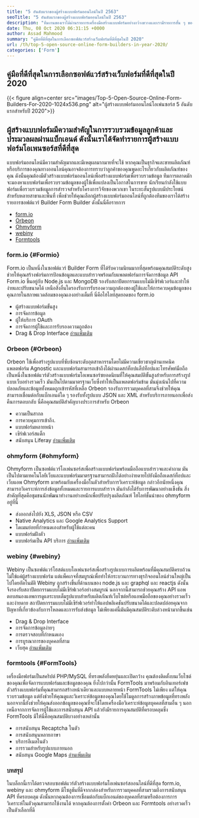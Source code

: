```yaml
---
title: "5 อันดับแรกของผู้สร้างแบบฟอร์มออนไลน์ในปี 2563" 
seoTitle: "5 อันดับแรกของผู้สร้างแบบฟอร์มออนไลน์ในปี 2563" 
description: "ทีมงานของเราได้ผ่านรายการเครื่องมือสร้างแบบฟอร์มอย่างกว้างขวางและเรามีรายการสั้น ๆ ของซอฟต์แวร์สร้างแบบฟอร์มออนไลน์ชั้นนำสำหรับคุณ" 
date: Thu, 08 Oct 2020 06:31:15 +0000
author: Assad Mahmood
summary: "คู่มือที่ดีที่สุดในการเลือกซอฟต์แวร์สร้างเว็บฟอร์มที่ดีที่สุดในปี 2020" 
url: /th/top-5-open-source-online-form-builders-in-year-2020/
categories: ['Form']
---
```


## คู่มือที่ดีที่สุดในการเลือกซอฟต์แวร์สร้างเว็บฟอร์มที่ดีที่สุดในปี 2020

{{< figure align=center src="images/Top-5-Open-Source-Online-Form-Builders-For-2020-1024x536.png" alt="ผู้สร้างแบบฟอร์มออนไลน์โอเพ่นซอร์ส 5 อันดับแรกสำหรับปี 2020">}}


## ผู้สร้างแบบฟอร์มมีความสำคัญในการรวบรวมข้อมูลลูกค้าและประมวลผลผ่านแบ็กเอนด์ ดังนั้นเราได้จัดทำรายการผู้สร้างแบบฟอร์มโอเพนซอร์สที่ดีที่สุด
แบบฟอร์มออนไลน์มีความสำคัญมากและมีเหตุผลมากมายที่จะใช้ หากคุณเป็นธุรกิจและขายผลิตภัณฑ์หรือบริการของคุณทางออนไลน์คุณอาจต้องการทราบว่าลูกค้าของคุณพูดอะไรเกี่ยวกับผลิตภัณฑ์ของคุณ ดังนั้นคุณต้องมีตัวสร้างแบบฟอร์มออนไลน์เพื่อสร้างแบบฟอร์มเพื่อรวบรวมข้อมูล
ทีมการตลาดมักจะมองหาแบบฟอร์มเพื่อรวบรวมข้อมูลของผู้ใช้เพื่อแปลงเป็นโอกาสในการขาย นักเรียนกำลังใช้แบบฟอร์มเพื่อรวบรวมข้อมูลการสำรวจสำหรับโครงการวิจัยของพวกเขา ในระยะสั้นรูปแบบมีประโยชน์สำหรับหลายสาขาและพื้นที่
เพื่อช่วยให้คุณเลือกผู้สร้างแบบฟอร์มออนไลน์ที่ถูกต้องทีมของเราได้สร้างรายการซอฟต์แวร์ Builder Form Builder ดังนั้นนี่คือรายการ
  * [form.io][1]
  * [Orbeon][2]
  * [Ohmyform][3]
  * [webiny][4]
  * [Formtools][5]

### **form.io**    {#Formio}
Form.io เป็นหนึ่งในซอฟต์แวร์ Builder Form ที่ได้รับความนิยมมากที่สุดพร้อมคุณสมบัติระดับสูง ช่วยให้คุณสร้างฟอร์มการป้อนข้อมูลและแบบสำรวจพร้อมกับแพลตฟอร์มการจัดการข้อมูล API
Form.io ขึ้นอยู่กับ Node.js และ MongoDB รองรับสถาปัตยกรรมแบบไม่มีเซิร์ฟเวอร์และทำให้ง่ายและปรับขนาดได้ เหนือสิ่งอื่นใดรองรับการรับรองความถูกต้องของผู้ใช้และให้การควบคุมข้อมูลของคุณภายในสภาพแวดล้อมของคุณเองอย่างเต็มที่
นี่คือไฮไลท์สุดยอดของ form.io
  * ผู้สร้างแบบฟอร์มขั้นสูง
  * การจัดการข้อมูล
  * ผู้ให้บริการ OAuth
  * การจัดการผู้ใช้และการรับรองความถูกต้อง
  * Drag & Drop Interface
    [อ่านเพิ่มเติม][6]

### **Orbeon**    {#Orbeon}
Orbeon ใช้เพื่อสร้างรูปแบบที่ซับซ้อนระดับอุตสาหกรรมโดยไม่มีความเชี่ยวชาญด้านเทคนิค แพลตฟอร์ม Agnostic และแบบฟอร์มสามารถเข้าถึงได้ผ่านเดสก์ท็อปแล็ปท็อปและโทรศัพท์มือถือ
เป็นหนึ่งในซอฟต์แวร์ตัวสร้างแบบฟอร์มโอเพนซอร์ซยอดนิยมที่ให้คุณสมบัติขั้นสูงสำหรับการสร้างรูปแบบเว็บอย่างรวดเร็ว มันเป็นไปตามมาตรฐานเว็บซึ่งทำให้เป็นแพลตฟอร์มข้าม มันมุ่งเน้นไปที่ความปลอดภัยและข้อมูลทั้งหมดถูกเข้ารหัสที่เหลือ
Orbeon รองรับการรวมบุคคลที่สามจึงช่วยให้คุณสามารถเชื่อมต่อกับแบ็กเอนด์ใด ๆ รองรับทั้งรูปแบบ JSON และ XML สำหรับบริการภายนอกเพื่อส่งคืนการตอบกลับ
นี่คือคุณสมบัติสำคัญบางประการสำหรับ Orbeon
  * ความเป็นสากล
  * การควบคุมการเข้าถึง.
  * แบบฟอร์มหลายหน้า
  * เซิร์ฟเวอร์สแต็ก
  * สนับสนุน Liferay
    [อ่านเพิ่มเติม][7]

### **ohmyform**    {#ohmyform}
Ohmyform เป็นซอฟต์แวร์โอเพ่นซอร์สเพื่อสร้างแบบฟอร์มพร้อมมือถือแบบสำรวจและคำถาม มันเป็นไปตามเทคโนโลยีเว็บและแบบฟอร์มมาตรฐานสามารถฝังได้อย่างง่ายดายไปยังมือถือเดสก์ท็อปและเว็บแอพ
Ohmyform มาพร้อมกับเครื่องมือในตัวสำหรับการวิเคราะห์ข้อมูล กล่าวอีกนัยหนึ่งคุณสามารถวิเคราะห์การส่งข้อมูลทั้งหมดและรายการแบบสำรวจ มันกำลังได้รับการพัฒนาอย่างแข็งขัน สิ่งสำคัญที่สุดคือชุมชนนักพัฒนาทำงานอย่างหนักเพื่อปรับปรุงผลิตภัณฑ์
ไฮไลท์ชั้นนำของ ohmyform อยู่ที่นี่
  * ส่งออกส่งไปยัง XLS, JSON หรือ CSV
  * Native Analytics และ Google Analytics Support
  * โดเมนย่อยที่กำหนดเองสำหรับผู้ใช้แต่ละคน
  * แบบฟอร์มฝังตัว
  * แบบฟอร์มเป็น API บริการ
    [อ่านเพิ่มเติม][8]

### **webiny**    {#webiny}
Webiny เป็นซอฟต์แวร์โฮสต์แบบโอเพ่นซอร์สเพื่อสร้างรูปแบบการผลิตพร้อมที่มีคุณสมบัติครบถ้วน ไม่ใช่แค่ผู้สร้างแบบฟอร์ม แต่แพ็คเกจที่สมบูรณ์เพื่อทำให้กระบวนการทางธุรกิจออนไลน์ส่วนใหญ่เป็นไปโดยอัตโนมัติ
Webiny ถูกสร้างขึ้นที่ด้านบนของ node.js และ graphql และ reactjs ดังนั้นจึงรองรับสถาปัตยกรรมแบบไม่มีเซิร์ฟเวอร์อย่างสมบูรณ์ นอกจากนี้สามารถช่วยคุณสร้าง API แอพตอบสนองแอพการดูแลระบบเต็มรูปแบบสำหรับผลิตภัณฑ์เว็บไซต์หรือแอพมือถือของคุณอย่างรวดเร็วและง่ายดาย
สถาปัตยกรรมแบบไม่มีเซิร์ฟเวอร์ทำให้แอปพลิเคชันปรับขนาดได้และปลดปล่อยคุณจากปัญหาที่เกี่ยวข้องกับการโหลดและการรับส่งข้อมูล ไม่เพียงแค่นี้มันมีคุณสมบัติระดับล่วงหน้ามากขึ้นเช่น
  * Drag & Drop Interface
  * การจัดการข้อมูลง่ายๆ
  * การตรวจสอบที่กำหนดเอง
  * การบูรณาการของบุคคลที่สาม
  * เว็บฮุค
    [อ่านเพิ่มเติม][9]

### **formtools**    {#FormTools}
เครื่องมือฟอร์มเป็นสคริปต์ PHP/MySQL ที่ทรงพลังยืดหยุ่นและเปิดกว้าง คุณต้องติดตั้งบนเว็บไซต์ของคุณเพื่อจัดการแบบฟอร์มและข้อมูลของคุณ ยิ่งไปกว่านั้น FormTools มาพร้อมกับอินเทอร์เฟซตัวสร้างแบบฟอร์มที่คุณสามารถสร้างหน้าเดียวและแบบหลายหน้า
FormTools ไม่เพียง แต่ให้คุณรวบรวมข้อมูล แต่ยังช่วยให้คุณดูและวิเคราะห์ข้อมูลของคุณโดยใช้โมดูลการสร้างภาพข้อมูลที่ทรงพลัง นอกจากนี้ยังช่วยให้คุณส่งออกข้อมูลของคุณที่จะใช้โดยเครื่องมือวิเคราะห์ข้อมูลบุคคลที่สามอื่น ๆ
นอกเหนือจากการจัดการผู้ใช้และการสนับสนุน API แล้วยังมีรายการคุณสมบัติที่ครอบคลุมซึ่ง FormTools มีให้นี่คือคุณสมบัติบางอย่างเหล่านั้น
  * การสนับสนุน Recaptcha ในตัว
  * การสนับสนุนหลายภาษา
  * บริการอีเมลในตัว
  * การรวมสำหรับรูปแบบภายนอก
  * สนับสนุน Google Maps
    [อ่านเพิ่มเติม][10]

### บทสรุป
ในบล็อกนี้เราได้ตรวจสอบซอฟต์แวร์ตัวสร้างแบบฟอร์มโอเพ่นซอร์สออนไลน์ที่ดีที่สุด form.io, webiny และ ohmyform มีโซลูชันที่ดีจากกล่องสำหรับการรวมบุคคลที่สามรวมถึงการสนับสนุน API ที่ครอบคลุม ดังนั้นหากคุณต้องการเชื่อมต่อกับแบ็กเอนด์ของบุคคลที่สามหรือต้องการการวิเคราะห์ในตัวคุณสามารถใช้งานได้ หากคุณต้องการตั้งค่า Orbeon และ Formtools อย่างรวดเร็วเป็นตัวเลือกที่ดี

  
[1]: #formio
[2]: #orbeon
[3]: #ohmyform
[4]: #webiny
[5]: #formtools
[6]: https://products.containerize.com/form/formio
[7]: https://products.containerize.com/form/orbeon
[8]: https://products.containerize.com/form/ohmyform
[9]: https://products.containerize.com/form/webiny
[10]: https://products.containerize.com/form/formtools
